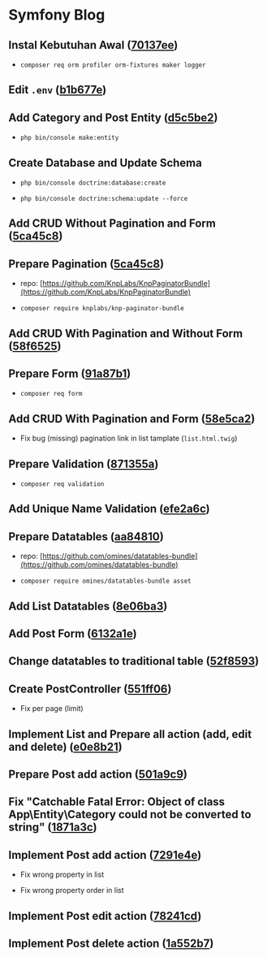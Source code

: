 # Symfony Blog

## Instal Kebutuhan Awal ([70137ee](https://github.com/ad3n/SymfonyBlog/commit/70137ee65c9d3fae4e524e9242d7019df9a3934a))

- `composer req orm profiler orm-fixtures maker logger`

## Edit `.env` ([b1b677e](https://github.com/ad3n/SymfonyBlog/commit/b1b677eec9d764857b5c8da35014862c4f5e29c6))

## Add Category and Post Entity ([d5c5be2](https://github.com/ad3n/SymfonyBlog/commit/d5c5be275153a2769cd80f6d15b5107ed5026cc4))

- `php bin/console make:entity`

## Create Database and Update Schema

- `php bin/console doctrine:database:create`

- `php bin/console doctrine:schema:update --force`

## Add CRUD Without Pagination and Form ([5ca45c8](https://github.com/ad3n/SymfonyBlog/commit/5ca45c8e16e23d64901fcd0d1d861efac62cad5a))

## Prepare Pagination ([5ca45c8](https://github.com/ad3n/SymfonyBlog/commit/5ca45c8e16e23d64901fcd0d1d861efac62cad5a))

- repo: [https://github.com/KnpLabs/KnpPaginatorBundle](https://github.com/KnpLabs/KnpPaginatorBundle)

- `composer require knplabs/knp-paginator-bundle`

## Add CRUD With Pagination and Without Form ([58f6525](https://github.com/ad3n/SymfonyBlog/commit/58f6525f9020229f607c112d78c49c455d0d5271))

## Prepare Form ([91a87b1](https://github.com/ad3n/SymfonyBlog/commit/91a87b1ba66793fe6c4032fc011c9f28994e5047))

- `composer req form`

## Add CRUD With Pagination and Form ([58e5ca2](https://github.com/ad3n/SymfonyBlog/commit/58e5ca21fd44c6dfee57b4b06e7bc5d8008204e9))

- Fix bug (missing) pagination link in list tamplate (`list.html.twig`)

## Prepare Validation ([871355a](https://github.com/ad3n/SymfonyBlog/commit/871355a5e142ddcf2db6f7f5c9bca61cce54dcbc))

- `composer req validation`

## Add Unique Name Validation ([efe2a6c](https://github.com/ad3n/SymfonyBlog/commit/efe2a6c7a9e4680c19d78ac35fb198b293ce1858))

## Prepare Datatables ([aa84810](https://github.com/ad3n/SymfonyBlog/commit/aa84810e9fd9fd5f29ee4493deba0cee8f4eaa9c))

- repo: [https://github.com/omines/datatables-bundle](https://github.com/omines/datatables-bundle)

- `composer require omines/datatables-bundle asset`

## Add List Datatables ([8e06ba3](https://github.com/ad3n/SymfonyBlog/commit/8e06ba335034fe91981104e89728a5471472e78b))

## Add Post Form ([6132a1e](https://github.com/ad3n/SymfonyBlog/commit/6132a1e8f62a50d51e542f67b5843d4f62d58844))

## Change datatables to traditional table ([52f8593](https://github.com/ad3n/SymfonyBlog/commit/52f8593cd7e00416fe5289098f8ca942ea02aa98))

## Create PostController ([551ff06](https://github.com/ad3n/SymfonyBlog/commit/551ff06f42cc24bfb7ba38d9397e5fa2e4625f68))

- Fix per page (limit)

## Implement List and Prepare all action (add, edit and delete) ([e0e8b21](https://github.com/ad3n/SymfonyBlog/commit/e0e8b2127bf5ec6f6e50d5f010913107354dd5b7))

## Prepare Post add action ([501a9c9](https://github.com/ad3n/SymfonyBlog/commit/501a9c93c1bb43f3ecb9998c06ade3fb9576dea4))

## Fix "Catchable Fatal Error: **Object of class App\Entity\Category could not be converted to string**" ([1871a3c](https://github.com/ad3n/SymfonyBlog/commit/1871a3c218224bfc3d9d589f69fe59c83c2142ea))

## Implement Post add action ([7291e4e](https://github.com/ad3n/SymfonyBlog/commit/7291e4e441d6800c90a901885e2b2e8c2e8e50ea))

- Fix wrong property in list

- Fix wrong property order in list

## Implement Post edit action ([78241cd](https://github.com/ad3n/SymfonyBlog/commit/78241cdae4ad02fc86027a05ad99698608465447))

## Implement Post delete action ([1a552b7](https://github.com/ad3n/SymfonyBlog/commit/1a552b7f831acf7a8eb52e3aad3c994dab07ff48))

